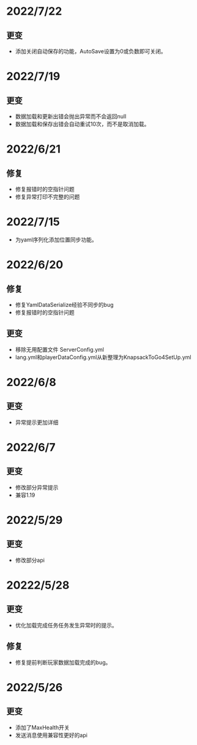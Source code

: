 # 2022/7/22
## 更变
- 添加关闭自动保存的功能，AutoSave设置为0或负数即可关闭。

# 2022/7/19
## 更变
- 数据加载和更新出错会抛出异常而不会返回null
- 数据加载和保存出错会自动重试10次，而不是取消加载。

# 2022/6/21
## 修复
- 修复报错时的空指针问题
- 修复异常打印不完整的问题

# 2022/7/15
- 为yaml序列化添加位置同步功能。

# 2022/6/20
## 修复
- 修复YamlDataSerialize经验不同步的bug
- 修复报错时的空指针问题
## 更变
- 移除无用配置文件 ServerConfig.yml
- lang.yml和playerDataConfig.yml从新整理为KnapsackToGo4SetUp.yml

# 2022/6/8
## 更变
- 异常提示更加详细

# 2022/6/7
## 更变
- 修改部分异常提示
- 兼容1.19

# 2022/5/29
## 更变
- 修改部分api

# 20222/5/28
## 更变
- 优化加载完成任务任务发生异常时的提示。
## 修复
- 修复提前判断玩家数据加载完成的bug。

# 2022/5/26
## 更变
- 添加了MaxHealth开关
- 发送消息使用兼容性更好的api